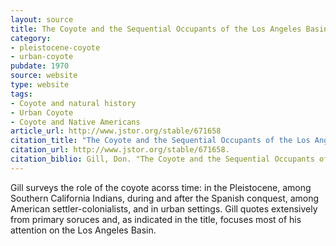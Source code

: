 ```yaml
---
layout: source
title: The Coyote and the Sequential Occupants of the Los Angeles Basin
category: 
- pleistocene-coyote
- urban-coyote
pubdate: 1970
source: website
type: website
tags:
- Coyote and natural history
- Urban Coyote
- Coyote and Native Americans
article_url: http://www.jstor.org/stable/671658
citation_title: "The Coyote and the Sequential Occupants of the Los Angeles Basin"
citation_url: http://www.jstor.org/stable/671658.
citation_biblio: Gill, Don. "The Coyote and the Sequential Occupants of the Los Angeles Basin." American Anthropologist, New Series, 72, no. 4 (1970). 821-26. http://www.jstor.org/stable/671658.
---
```


Gill surveys the role of the coyote acorss time: in the Pleistocene, among Southern California Indians, during and after the Spanish conquest, among American settler-colonialists, and in urban settings. Gill quotes extensively from primary soruces and, as indicated in the title, focuses most of his attention on the Los Angeles Basin.
